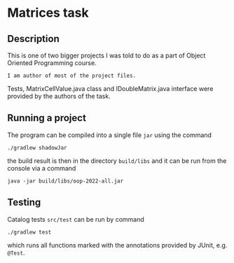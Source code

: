 # Matrices task

## Description

This is one of two bigger projects I was told to do as a part of Object Oriented Programming course.
```
I am author of most of the project files. 
```
Tests, MatrixCellValue.java class and IDoubleMatrix.java interface were provided by the authors of the task.

## Running a project

The program can be compiled into a single file `jar` using the command
```shell
./gradlew shadowJar
```
the build result is then in the directory `build/libs` and it can be run from the console via a command
```shell
java -jar build/libs/oop-2022-all.jar
```
## Testing

Catalog tests `src/test` can be run by command
```shell
./gradlew test
```
which runs all functions marked with the annotations provided
by JUnit, e.g. `@Test`.
